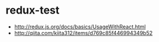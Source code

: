 # redux-test

* http://redux.js.org/docs/basics/UsageWithReact.html
* http://qiita.com/kiita312/items/d769c85f446994349b52

